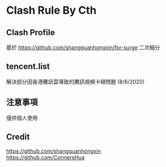 Clash Rule By Cth
=============

**Clash Profile**
-------------
基於 https://github.com/shangguanhongxin/for-surge 二次細分


**tencent.list**
-------------
解決部分因香港騰訊雲導致的騰訊視頻卡頓問題 (8/6/2020) <br />


**注意事項**
-------------
僅供個人使用 <br />

**Credit**
-------------
https://github.com/shangguanhongxin <br />
https://github.com/ConnersHua <br />
